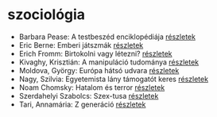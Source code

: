 # szociológia

- Barbara Pease: A testbeszéd enciklopédiája [részletek](_details/Barbara%20Pease.md#id_294)
- Eric Berne: Emberi játszmák [részletek](_details/Eric%20Berne.md#id_291)
- Erich Fromm: Birtokolni vagy létezni? [részletek](_details/Erich%20Fromm.md#id_2)
- Kivaghy, Krisztián: A manipuláció tudománya [részletek](_details/Kivaghy%2C%20Kriszti%C3%A1n.md#id_293)
- Moldova, György: Európa hátsó udvara [részletek](_details/Moldova%2C%20Gy%C3%B6rgy.md#id_1404)
- Nagy, Szilvia: Egyetemista lány támogatót keres [részletek](_details/Nagy%2C%20Szilvia.md#id_389)
- Noam Chomsky: Hatalom és terror [részletek](_details/Noam%20Chomsky.md#id_343)
- Szerdahelyi Szabolcs: Szex-tusa [részletek](_details/Szerdahelyi%20Szabolcs.md#id_903)
- Tari, Annamária: Z generáció [részletek](_details/Tari%2C%20Annam%C3%A1ria.md#id_1016)